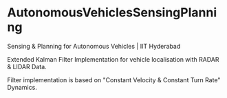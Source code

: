# AutonomousVehiclesSensingPlanning
Sensing &amp; Planning for Autonomous Vehicles | IIT Hyderabad

Extended Kalman Filter Implementation for vehicle localisation with RADAR & LIDAR Data.

Filter implementation is based on "Constant Velocity & Constant Turn Rate" Dynamics.
